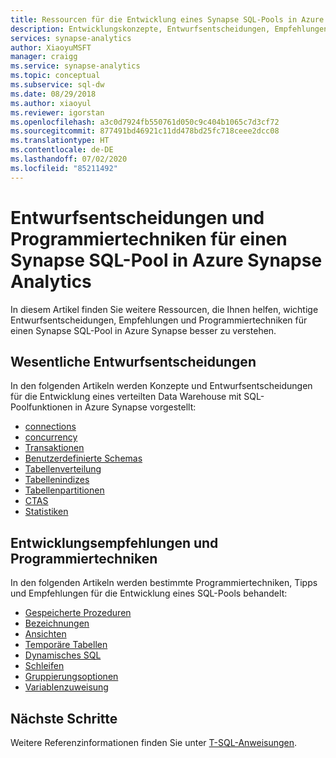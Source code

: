 ```yaml
---
title: Ressourcen für die Entwicklung eines Synapse SQL-Pools in Azure Synapse Analytics
description: Entwicklungskonzepte, Entwurfsentscheidungen, Empfehlungen und Programmiertechniken für SQL Data Warehouse.
services: synapse-analytics
author: XiaoyuMSFT
manager: craigg
ms.service: synapse-analytics
ms.topic: conceptual
ms.subservice: sql-dw
ms.date: 08/29/2018
ms.author: xiaoyul
ms.reviewer: igorstan
ms.openlocfilehash: a3c0d7924fb550761d050c9c404b1065c7d3cf72
ms.sourcegitcommit: 877491bd46921c11dd478bd25fc718ceee2dcc08
ms.translationtype: HT
ms.contentlocale: de-DE
ms.lasthandoff: 07/02/2020
ms.locfileid: "85211492"
---
```

# <a name="design-decisions-and-coding-techniques-for-a-synapse-sql-pool-in-azure-synapse-analytics"></a>Entwurfsentscheidungen und Programmiertechniken für einen Synapse SQL-Pool in Azure Synapse Analytics 
 In diesem Artikel finden Sie weitere Ressourcen, die Ihnen helfen, wichtige Entwurfsentscheidungen, Empfehlungen und Programmiertechniken für einen Synapse SQL-Pool in Azure Synapse besser zu verstehen.

## <a name="key-design-decisions"></a>Wesentliche Entwurfsentscheidungen
In den folgenden Artikeln werden Konzepte und Entwurfsentscheidungen für die Entwicklung eines verteilten Data Warehouse mit SQL-Poolfunktionen in Azure Synapse vorgestellt:

* [connections](../sql/connect-overview.md)
* [concurrency](resource-classes-for-workload-management.md)
* [Transaktionen](sql-data-warehouse-develop-transactions.md)
* [Benutzerdefinierte Schemas](sql-data-warehouse-develop-user-defined-schemas.md)
* [Tabellenverteilung](sql-data-warehouse-tables-distribute.md)
* [Tabellenindizes](sql-data-warehouse-tables-index.md)
* [Tabellenpartitionen](sql-data-warehouse-tables-partition.md)
* [CTAS](sql-data-warehouse-develop-ctas.md)
* [Statistiken](sql-data-warehouse-tables-statistics.md)

## <a name="development-recommendations-and-coding-techniques"></a>Entwicklungsempfehlungen und Programmiertechniken
In den folgenden Artikeln werden bestimmte Programmiertechniken, Tipps und Empfehlungen für die Entwicklung eines SQL-Pools behandelt:

* [Gespeicherte Prozeduren](sql-data-warehouse-develop-stored-procedures.md)
* [Bezeichnungen](sql-data-warehouse-develop-label.md)
* [Ansichten](sql-data-warehouse-develop-views.md)
* [Temporäre Tabellen](sql-data-warehouse-tables-temporary.md)
* [Dynamisches SQL](sql-data-warehouse-develop-dynamic-sql.md)
* [Schleifen](sql-data-warehouse-develop-loops.md)
* [Gruppierungsoptionen](sql-data-warehouse-develop-group-by-options.md)
* [Variablenzuweisung](sql-data-warehouse-develop-variable-assignment.md)

## <a name="next-steps"></a>Nächste Schritte
Weitere Referenzinformationen finden Sie unter [T-SQL-Anweisungen](sql-data-warehouse-reference-tsql-statements.md).

